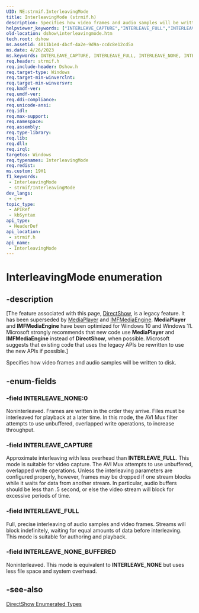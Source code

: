 ```yaml
---
UID: NE:strmif.InterleavingMode
title: InterleavingMode (strmif.h)
description: Specifies how video frames and audio samples will be written to disk.
helpviewer_keywords: ["INTERLEAVE_CAPTURE","INTERLEAVE_FULL","INTERLEAVE_NONE","INTERLEAVE_NONE_BUFFERED","InterleavingMode","InterleavingMode enumeration [DirectShow]","InterleavingModeEnumeration","dshow.interleavingmode","strmif/INTERLEAVE_CAPTURE","strmif/INTERLEAVE_FULL","strmif/INTERLEAVE_NONE","strmif/INTERLEAVE_NONE_BUFFERED","strmif/InterleavingMode"]
old-location: dshow\interleavingmode.htm
tech.root: dshow
ms.assetid: 4011b1e4-4bcf-4a2e-9d9a-ccdc8e12cd5a
ms.date: 4/26/2023
ms.keywords: INTERLEAVE_CAPTURE, INTERLEAVE_FULL, INTERLEAVE_NONE, INTERLEAVE_NONE_BUFFERED, InterleavingMode, InterleavingMode enumeration [DirectShow], InterleavingModeEnumeration, dshow.interleavingmode, strmif/INTERLEAVE_CAPTURE, strmif/INTERLEAVE_FULL, strmif/INTERLEAVE_NONE, strmif/INTERLEAVE_NONE_BUFFERED, strmif/InterleavingMode
req.header: strmif.h
req.include-header: Dshow.h
req.target-type: Windows
req.target-min-winverclnt: 
req.target-min-winversvr: 
req.kmdf-ver: 
req.umdf-ver: 
req.ddi-compliance: 
req.unicode-ansi: 
req.idl: 
req.max-support: 
req.namespace: 
req.assembly: 
req.type-library: 
req.lib: 
req.dll: 
req.irql: 
targetos: Windows
req.typenames: InterleavingMode
req.redist: 
ms.custom: 19H1
f1_keywords:
 - InterleavingMode
 - strmif/InterleavingMode
dev_langs:
 - c++
topic_type:
 - APIRef
 - kbSyntax
api_type:
 - HeaderDef
api_location:
 - strmif.h
api_name:
 - InterleavingMode
---
```


# InterleavingMode enumeration


## -description

\[The feature associated with this page, [DirectShow](/windows/win32/directshow/directshow), is a legacy feature. It has been superseded by [MediaPlayer](/uwp/api/Windows.Media.Playback.MediaPlayer) and [IMFMediaEngine](/windows/win32/api/mfmediaengine/nn-mfmediaengine-imfmediaengine). **MediaPlayer** and **IMFMediaEngine** have been optimized for Windows 10 and Windows 11. Microsoft strongly recommends that new code use **MediaPlayer** and **IMFMediaEngine** instead of **DirectShow**, when possible. Microsoft suggests that existing code that uses the legacy APIs be rewritten to use the new APIs if possible.\]

Specifies how video frames and audio samples will be written to disk.

## -enum-fields

### -field INTERLEAVE_NONE:0

Noninterleaved. Frames are written in the order they arrive. Files must be interleaved for playback at a later time. In this mode, the AVI Mux filter attempts to use unbuffered, overlapped write operations, to increase throughput.

### -field INTERLEAVE_CAPTURE

Approximate interleaving with less overhead than <b>INTERLEAVE_FULL</b>. This mode is suitable for video capture. The AVI Mux attempts to use unbuffered, overlapped write operations. Unless the interleaving parameters are configured properly, however, frames may be dropped if one stream blocks while it waits for data from another stream. In particular, audio buffers should be less than .5 second, or else the video stream will block for excessive periods of time.

### -field INTERLEAVE_FULL

Full, precise interleaving of audio samples and video frames. Streams will block indefinitely, waiting for equal amounts of data before interleaving. This mode is suitable for authoring and playback.

### -field INTERLEAVE_NONE_BUFFERED

Noninterleaved. This mode is equivalent to <b>INTERLEAVE_NONE</b> but uses less file space and system overhead.

## -see-also

<a href="/windows/desktop/DirectShow/directshow-enumerated-types">DirectShow Enumerated Types</a>
